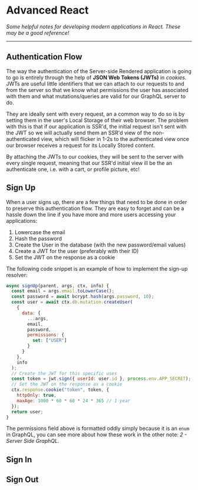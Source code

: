 # Advanced React

_Some helpful notes for developing modern applications in React. These may be a good reference!_

---

## Authentication Flow

The way the authentication of the Server-side Rendered application is going to go is entirely through the help of **JSON Web Tokens (JWTs)** in *cookies*. JWTs are useful little identifiers that we can attach to our requests to and from the server so that we know what permissions the user has associated with them and what mutations/queries are valid for our GraphQL server to do.

They are ideally sent with every request, an a common way to do so is by setting them in the user's Local Storage of their web browser. The problem with this is that if our application is SSR'd, the initial request isn't sent with the JWT so we will actually send them an SSR'd view of the non-authenticated view, which will flicker in 1-2s to the authenticated view once our browser receives a request for its Locally Stored content.

By attaching the JWTs to our cookies, they will be sent to the server with every single request, meaning that our SSR'd initial view ill be the an authenticate one, i.e. with a cart, or profile picture, etc!

## Sign Up

When a user signs up, there are a few things that need to be done in order to preserve this authentication flow. They are easy to forget and can be a hassle down the line if you have more and more users accessing your applications:
  1. Lowercase the email
  2. Hash the password
  3. Create the User in the database (with the new password/email values)
  4. Create a JWT for the user (preferably with their ID)
  5. Set the JWT on the response as a cookie

The following code snippet is an example of how to implement the sign-up resolver:
```js
async signUp(parent, args, ctx, info) {
  const email = args.email.toLowerCase();
  const password = await bcrypt.hash(args.password, 10);
  const user = await ctx.db.mutation.createUser(
    {
      data: {
        ...args,
        email,
        password,
        permissions: {
          set: ["USER"]
        }
      }
    },
    info
  );
  // Create the JWT for this specific uses
  const token = jwt.sign({ userId: user.id }, process.env.APP_SECRET);
  // Set the JWT on the response as a cookie
  ctx.response.cookie("token", token, {
    httpOnly: true,
    maxAge: 1000 * 60 * 60 * 24 * 365 // 1 year
  });
  return user;
}
```

The permissions field above is formatted oddly simply because it is an `enum` in GraphQL, you can see more about how these work in the other note: *2 - Server Side GraphQL*.

## Sign In


## Sign Out

